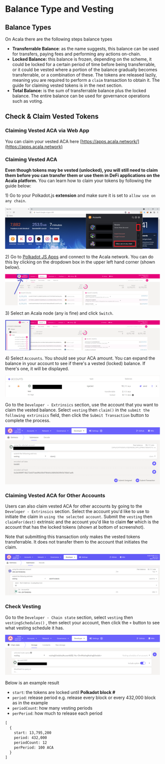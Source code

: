 # Balance Type and Vesting

## Balance Types

On Acala there are the following steps balance types

* **Transferrable Balance**: as the name suggests, this balance can be used for transfers, paying fees and performing any actions on-chain.
* **Locked Balance:** this balance is frozen, depending on the scheme, it could be locked for a certain period of time before being transferrable, or it could be vested where a portion of the balance gradually becomes transferrable, or a combination of these. The tokens are released lazily, meaning you are required to perform a `claim` transaction to obtain it. The guide for claiming vested tokens is in the next section.
* **Total Balance:** is the sum of transferrable balance plus the locked balance. The entire balance can be used for governance operations such as voting.&#x20;

## Check & Claim Vested Tokens

### Claiming Vested ACA via Web App

You can claim your vested ACA here [https://apps.acala.network/](https://apps.acala.network)

### Claiming Vested ACA

**Even though tokens may be vested (unlocked), you will still need to claim them before you can transfer them or use them in DeFi applications on the Acala platform.** You can learn how to claim your tokens by following the guide below:

1\) Go to your Polkadot.js **extension** and make sure it is set to `allow use on any chain`.

![](<../../../.gitbook/assets/Allow use on any chain.png>)

2\) Go to [Polkadot JS Apps](https://polkadot.js.org/apps/#/explorer) and connect to the Acala network. You can do this by clicking on the dropdown box in the upper left hand corner (shown below).

![](<../../../.gitbook/assets/Toggle for Acala (2) (1).png>)

3\) Select an Acala node (any is fine) and click `Switch`.

![](<../../../.gitbook/assets/Select Acala (1).png>)

4\) Select `Accounts`. You should see your ACA amount. You can expand the balance in your account to see if there's a vested (locked) balance. If there's one, it will be displayed.

![](<../../../.gitbook/assets/locked tokens wiki.png>)

Go to the `Developer - Extrinsics` section, use the account that you want to claim the vested balance. Select `vesting` then `claim()` in the `submit the following extrinsics` field, then click the `Submit Transaction` button to complete the process.

![](../../../.gitbook/assets/claim.png)

### Claiming Vested ACA for Other Accounts

Users can also claim vested ACA for other accounts by going to the `Developer - Extrinsics` section. Select the account you'd like to use to initiate the claim in `using the selected account`. Submit the `vesting` then `claimFor(dest)` extrinsic and the account you'd like to claim **for** which is the account that has the locked tokens (shown at bottom of screenshot).

Note that submitting this transaction only makes the vested tokens transferrable. It does not transfer them to the account that initiates the claim.

![](<../../../.gitbook/assets/Screen Shot 2022-01-25 at 6.53.34 PM.png>)

### Check Vesting

Go to the `Developer - Chain state` section, select `vesting` then `vestingSchedules()` , then select your account, then click the `+` button to see what vesting schedule it has.

![](<../../../.gitbook/assets/vesting schedule.png>)

Below is an example result

* `start`: the tokens are locked until **Polkadot block #**
* `period`: release period e.g. release every block or every 432,000 block as in the example
* `periodCount`: how many vesting periods
* `perPeriod`: how much to release each period

```
[
  {
    start: 13,795,200
    period: 432,000
    periodCount: 12
    perPeriod: 100 ACA
  }
]
```

